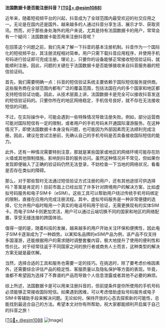 **法国数据卡是否能注册抖音？[[TG💪+ @esim1088](https://t.me/s/esim1088)]**

近年来，随着短视频平台的兴起，抖音成为了全球范围内最受欢迎的社交应用之一。无论是在国内还是国外，越来越多的人通过抖音分享生活、展示才华、获取资讯。然而，对于那些身处海外的用户来说，尤其是持有法国数据卡的用户，常常会有一个疑问：法国数据卡能否用来注册抖音呢？

在回答这个问题之前，我们先来了解一下抖音的基本注册机制。抖音作为一个国际化的短视频平台，其注册流程相对简单。用户只需下载抖音应用程序，并使用手机号码进行验证即可完成注册。理论上，只要你的设备能够正常接收短信验证码，就能顺利注册。因此，问题的关键在于法国数据卡是否能够接收来自抖音服务器的短信验证码。

首先，我们需要明确一点：抖音的短信验证系统主要依赖于国际短信服务提供商。这些服务商在全球范围内都有广泛的覆盖范围，包括法国在内的多个国家和地区都支持短信验证功能。因此，从技术层面上讲，法国数据卡是完全可以接收抖音发送的短信验证码的。只要你所在的地区网络稳定，手机信号良好，就不存在无法接收短信的问题。

不过，在实际操作中，可能会遇到一些特殊情况导致注册失败。例如，部分运营商可能对国际短信有一定的限制，或者用户的手机号码未开通国际漫游服务。在这种情况下，即使法国数据卡本身没有问题，也可能因为外部因素而无法顺利完成注册。因此，建议在尝试注册前，先确认自己的手机号码是否具备接收国际短信的能力。

此外，还有一种情况需要特别注意，那就是某些国家或地区的网络环境可能存在防火墙或其他限制措施，影响到抖音的服务访问。虽然这种情况并不常见，但如果你发现即便输入了正确的验证码仍然无法登录，不妨检查一下当地的网络状况，看看是否存在类似的障碍。

那么，对于那些暂时无法通过短信验证方式注册的用户，还有其他途径可供选择吗？答案是肯定的！目前市面上已经出现了许多针对跨境用户的解决方案，比如虚拟号码服务和电子SIM卡（eSIM）。这些工具可以帮助用户绕过传统手机号码绑定的限制，直接在应用内完成注册流程。其中，虚拟号码服务是一种非常便捷的选择，它允许用户临时租用一个真实的电话号码用于验证，无需更换现有的实体SIM卡。而电子SIM卡则更加灵活，用户可以通过云端切换不同的国家和地区的网络配置，享受无缝连接的跨国体验。

值得一提的是，随着科技的发展，越来越多的用户开始关注环保和便携性，因此电子SIM卡逐渐成为了一种趋势。以某知名品牌的eSIM产品为例，该产品不仅支持多国漫游，还能根据用户的需求随时调整套餐内容，极大地提升了使用的便利性和性价比。对于经常往返于不同国家之间的旅行者或商务人士而言，这种类型的解决方案无疑是最优解。

当然，选择合适的工具和服务也需要一定的技巧。在挑选时，除了要考虑价格因素外，还需要综合评估产品的稳定性、客服质量以及隐私保护等方面的表现。毕竟，谁都不希望因为选择了不靠谱的产品而导致个人信息泄露或者其他不必要的麻烦。

综上所述，法国数据卡是可以用来注册抖音的，但前提条件是你所使用的手机号码必须能够正常接收国际短信。如果遇到困难，可以考虑借助虚拟号码服务或电子SIM卡等辅助手段来解决问题。无论如何，保持开放的心态去探索新的可能性，总能找到最适合自己的方法。希望本文对你有所帮助，祝大家都能顺利开启属于自己的抖音之旅！

[[TG💪+ @esim1088](https://t.me/s/esim1088) ![Image](https://i.postimg.cc/4NQfJmqS/Snipaste-2025-05-13-00-14-12.png)]
